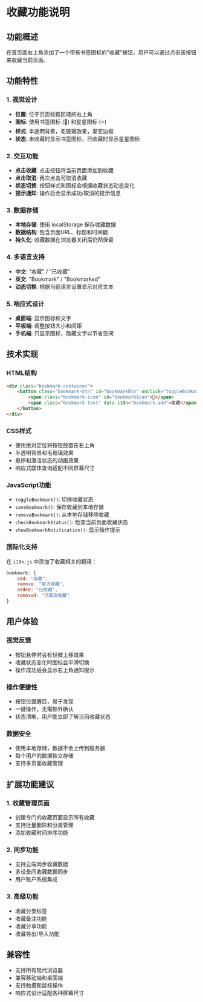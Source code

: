 # 收藏功能说明

## 功能概述
在首页面右上角添加了一个带有书签图标的"收藏"按钮，用户可以通过点击该按钮来收藏当前页面。

## 功能特性

### 1. 视觉设计
- **位置**: 位于页面标题区域的右上角
- **图标**: 使用书签图标 (🔖) 和星星图标 (⭐)
- **样式**: 半透明背景，毛玻璃效果，渐变边框
- **状态**: 未收藏时显示书签图标，已收藏时显示星星图标

### 2. 交互功能
- **点击收藏**: 点击按钮将当前页面添加到收藏
- **点击取消**: 再次点击可取消收藏
- **状态切换**: 按钮样式和图标会根据收藏状态动态变化
- **提示通知**: 操作后会显示成功/取消的提示信息

### 3. 数据存储
- **本地存储**: 使用 localStorage 保存收藏数据
- **数据结构**: 包含页面URL、标题和时间戳
- **持久化**: 收藏数据在浏览器关闭后仍然保留

### 4. 多语言支持
- **中文**: "收藏" / "已收藏"
- **英文**: "Bookmark" / "Bookmarked"
- **动态切换**: 根据当前语言设置显示对应文本

### 5. 响应式设计
- **桌面端**: 显示图标和文字
- **平板端**: 调整按钮大小和间距
- **手机端**: 只显示图标，隐藏文字以节省空间

## 技术实现

### HTML结构
```html
<div class="bookmark-container">
    <button class="bookmark-btn" id="bookmarkBtn" onclick="toggleBookmark()" title="收藏此页面">
        <span class="bookmark-icon" id="bookmarkIcon">🔖</span>
        <span class="bookmark-text" data-i18n="bookmark.add">收藏</span>
    </button>
</div>
```

### CSS样式
- 使用绝对定位将按钮放置在右上角
- 半透明背景和毛玻璃效果
- 悬停和激活状态的动画效果
- 响应式媒体查询适配不同屏幕尺寸

### JavaScript功能
- `toggleBookmark()`: 切换收藏状态
- `saveBookmark()`: 保存收藏到本地存储
- `removeBookmark()`: 从本地存储移除收藏
- `checkBookmarkStatus()`: 检查当前页面收藏状态
- `showBookmarkNotification()`: 显示操作提示

### 国际化支持
在 `i18n.js` 中添加了收藏相关的翻译：
```javascript
bookmark: {
    add: "收藏",
    remove: "取消收藏", 
    added: "已收藏",
    removed: "已取消收藏"
}
```

## 用户体验

### 视觉反馈
- 按钮悬停时会有轻微上移效果
- 收藏状态变化时图标会平滑切换
- 操作成功后会显示右上角通知提示

### 操作便捷性
- 按钮位置醒目，易于发现
- 一键操作，无需额外确认
- 状态清晰，用户能立即了解当前收藏状态

### 数据安全
- 使用本地存储，数据不会上传到服务器
- 每个用户的数据独立存储
- 支持多页面收藏管理

## 扩展功能建议

### 1. 收藏管理页面
- 创建专门的收藏页面显示所有收藏
- 支持批量删除和分类管理
- 添加收藏时间排序功能

### 2. 同步功能
- 支持云端同步收藏数据
- 多设备间收藏数据同步
- 用户账户系统集成

### 3. 高级功能
- 收藏分类标签
- 收藏备注功能
- 收藏分享功能
- 收藏导出/导入功能

## 兼容性
- 支持所有现代浏览器
- 兼容移动端和桌面端
- 支持触摸和鼠标操作
- 响应式设计适配各种屏幕尺寸
